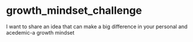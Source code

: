 # growth_mindset_challenge
I want to share an idea that  can make a big difference in your personal and acedemic-a growth mindset
